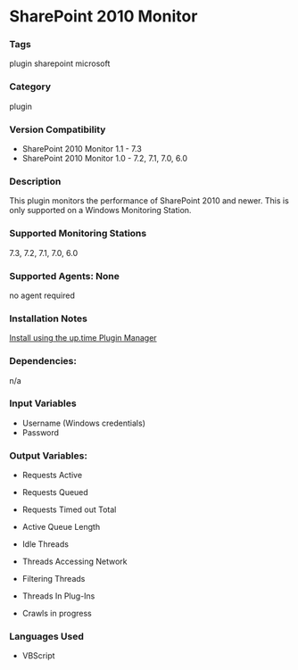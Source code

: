 # SharePoint 2010 Monitor

### Tags
 plugin   sharepoint   microsoft  

### Category

plugin

### Version Compatibility

* SharePoint 2010 Monitor 1.1 - 7.3
* SharePoint 2010 Monitor 1.0 - 7.2, 7.1, 7.0, 6.0
  


### Description
This plugin monitors the performance of SharePoint 2010 and newer. This is only supported on a Windows Monitoring Station.

### Supported Monitoring Stations

7.3, 7.2, 7.1, 7.0, 6.0

### Supported Agents: None

no agent required
### Installation Notes

<p><a href="https://github.com/uptimesoftware/uptime-plugin-manager">Install using the up.time Plugin Manager</a></p>

### Dependencies:

<p>n/a</p>

### Input Variables

* Username (Windows credentials)
* Password

### Output Variables:

* Requests Active
 
* Requests Queued
 
* Requests Timed out Total

* Active Queue Length

* Idle Threads

* Threads Accessing Network

* Filtering Threads
 
* Threads In Plug-Ins
 
* Crawls in progress
 
### Languages Used

* VBScript

